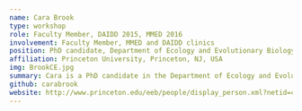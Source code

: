 ```yaml
---
name: Cara Brook
type: workshop
role: Faculty Member, DAIDD 2015, MMED 2016
involvement: Faculty Member, MMED and DAIDD clinics
position: PhD candidate, Department of Ecology and Evolutionary Biology
affiliation: Princeton University, Princeton, NJ, USA
img: BrookCE.jpg
summary: Cara is a PhD candidate in the Department of Ecology and Evolutionary Biology at Princeton University. She was an MMED participant in June 2015 and joined the Workshop Faculty in December 2015.
github: carabrook
website: http://www.princeton.edu/eeb/people/display_person.xml?netid=caraeb&display=Graduate
---
```

